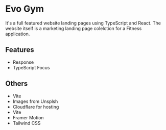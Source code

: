 # Evo Gym

It's a full featured website landing pages using TypeScript and React. The website itself is a marketing landing page colelction for a Fitness application.

## Features

- Response
- TypeScript Focus

## Others

- Vite
- Images from Unsplsh
- Cloudflare for hosting
- Vite
- Framer Motion
- Tailwind CSS 
